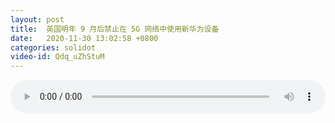 ```yaml
---
layout: post
title:  英国明年 9 月后禁止在 5G 网络中使用新华为设备
date:   2020-11-30 13:02:58 +0800
categories: solidot
video-id: Qdq_uZhStuM
---
```


<audio src="/assets/3861bd1814f699eafc9db125baa8a28f.mp3" style="width: 100%;" controls></audio>

